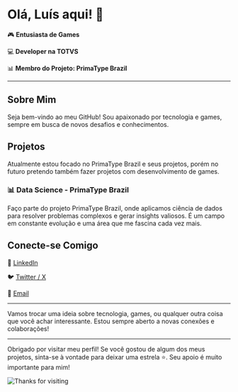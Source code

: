 # Olá, Luís aqui! 👋
🎮 **Entusiasta de Games**

💻 **Developer na TOTVS**

📊 **Membro do Projeto: PrimaType Brazil**

---

## Sobre Mim
Seja bem-vindo ao meu GitHub! Sou apaixonado por tecnologia e games, sempre em busca de novos desafios e conhecimentos.

## Projetos
Atualmente estou focado no PrimaType Brazil e seus projetos, porém no futuro pretendo também fazer projetos com desenvolvimento de games.

### 📊 Data Science - PrimaType Brazil
Faço parte do projeto PrimaType Brazil, onde aplicamos ciência de dados para resolver problemas complexos e gerar insights valiosos. É um campo em constante evolução e uma área que me fascina cada vez mais.

## Conecte-se Comigo
🔗 [LinkedIn](https://www.linkedin.com/in/lu%C3%ADs-felipe-bb9b6723b/)

🐦 [Twitter / X](https://x.com/luis_zgots) 

📧 [Email](mailto:felipeluis3320@gmail.com)

---

Vamos trocar uma ideia sobre tecnologia, games, ou qualquer outra coisa que você achar interessante. Estou sempre aberto a novas conexões e colaborações!

---

Obrigado por visitar meu perfil! Se você gostou de algum dos meus projetos, sinta-se à vontade para deixar uma estrela ⭐. Seu apoio é muito importante para mim!

![Thanks for visiting](https://i.giphy.com/media/v1.Y2lkPTc5MGI3NjExd2V6cTl5bHI3Y2l0Y3F2anRjeTVoYmRlZ3F6NG4zcmUwZWNtMHI5eSZlcD12MV9pbnRlcm5hbF9naWZfYnlfaWQmY3Q9Zw/rHR8qP1mC5V3G/giphy.gif)
<!--
**zGots/zGots** is a ✨ _special_ ✨ repository because its `README.md` (this file) appears on your GitHub profile.

Here are some ideas to get you started:

- 🔭 I’m currently working on ...
- 🌱 I’m currently learning ...
- 👯 I’m looking to collaborate on ...
- 🤔 I’m looking for help with ...
- 💬 Ask me about ...
- 📫 How to reach me: ...
- 😄 Pronouns: ...
- ⚡ Fun fact: ...
-->
